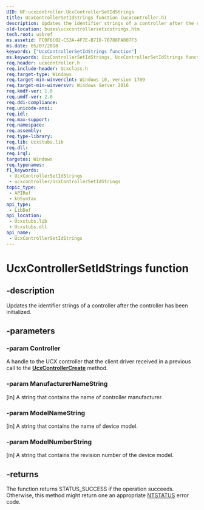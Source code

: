 ```yaml
---
UID: NF:ucxcontroller.UcxControllerSetIdStrings
title: UcxControllerSetIdStrings function (ucxcontroller.h)
description: Updates the identifier strings of a controller after the controller has been initialized.
old-location: buses\ucxcontrollersetidstrings.htm
tech.root: usbref
ms.assetid: FC0F6C02-C53A-4F7E-B718-70788FA807F3
ms.date: 05/07/2018
keywords: ["UcxControllerSetIdStrings function"]
ms.keywords: UcxControllerSetIdStrings, UcxControllerSetIdStrings function [Buses], buses.ucxcontrollersetidstrings, ucxcontroller/UcxControllerSetIdStrings
req.header: ucxcontroller.h
req.include-header: Ucxclass.h
req.target-type: Windows
req.target-min-winverclnt: Windows 10, version 1709
req.target-min-winversvr: Windows Server 2016
req.kmdf-ver: 1.0
req.umdf-ver: 2.0
req.ddi-compliance: 
req.unicode-ansi: 
req.idl: 
req.max-support: 
req.namespace: 
req.assembly: 
req.type-library: 
req.lib: Ucxstubs.lib
req.dll: 
req.irql: 
targetos: Windows
req.typenames: 
f1_keywords:
 - UcxControllerSetIdStrings
 - ucxcontroller/UcxControllerSetIdStrings
topic_type:
 - APIRef
 - kbSyntax
api_type:
 - LibDef
api_location:
 - Ucxstubs.lib
 - Ucxstubs.dll
api_name:
 - UcxControllerSetIdStrings
---
```


# UcxControllerSetIdStrings function


## -description

Updates the identifier strings
    of a controller after the controller has been initialized.

## -parameters

### -param Controller

<p> A handle to the UCX controller that the client driver received in a previous call to  the <a href="/previous-versions/windows/hardware/drivers/mt188033(v=vs.85)"><b>UcxControllerCreate</b></a> method.</p>

### -param ManufacturerNameString 

[in]
A string that contains the name of controller manufacturer.

### -param ModelNameString 

[in]
A string that contains the name of device model.

### -param ModelNumberString 

[in]
A string that contains the revision number of the device model.

## -returns

The function returns STATUS_SUCCESS if the operation succeeds. Otherwise, this method might return one an appropriate <a href="/windows-hardware/drivers/kernel/ntstatus-values">NTSTATUS</a> error code.